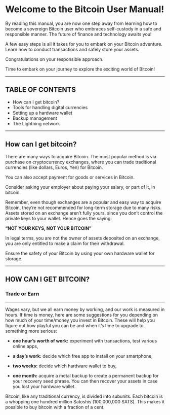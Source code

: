 # Welcome to the Bitcoin User Manual!

By reading this manual, you are now one step away from learning how to become a sovereign Bitcoin user who embraces self-custody in a safe and responsible manner. The future of finance and technology awaits you!

A few easy steps is all it takes for you to embark on your Bitcoin adventure. Learn how to conduct transactions and safely store your assets.

Congratulations on your responsible approach.

Time to embark on your journey to explore the exciting world of Bitcoin!

***

## TABLE OF CONTENTS

- How can I get bitcoin?
- Tools for handling digital currencies
- Setting up a hardware wallet
- Backup management
- The Lightning network

***

## How can I get bitcoin?

There are many ways to acquire Bitcoin. The most popular method is via purchase on cryptocurrency exchanges, where you can trade traditional currencies (like dollars, Euros, Yen) for Bitcoin.

You can also accept payment for goods or services in Bitcoin.

Consider asking your employer about paying your salary, or part of it, in bitcoin.

Remember, even though exchanges are a popular and easy way to acquire Bitcoin, they’re not recommended for long-term storage due to many risks. Assets stored on an exchange aren’t fully yours, since you don’t control the private keys to your wallet. Hence goes the saying:

**“NOT YOUR KEYS, NOT YOUR BITCOIN”**

In legal terms, you are not the owner of assets deposited on an exchange, you are only entitled to make a claim for their withdrawal.

Ensure the safety of your Bitcoin by using your own hardware wallet for storage.

***

## HOW CAN I GET BITCOIN?

### Trade or Earn

***

Wages vary, but we all earn money by working, and our work is measured in hours. If time is money, here are some suggestions for you depending on how much of your time/money you invest in Bitcoin. These will help you figure out how playful you can be and when it’s time to upgrade to something more serious:

- **one hour’s worth of work:**
experiment with transactions, test various online apps,

- **a day’s work:**
decide which free app to install on your smartphone,

- **two weeks:**
decide which hardware wallet to buy,

- **one month:**
acquire a metal backup to create a permanent backup for your recovery seed phrase. You can then recover your assets in case you lost your hardware wallet.

Bitcoin, like any traditional currency, is divided into subunits. Each bitcoin is a whopping one hundred million Satoshis (100,000,000 SATS). This makes it possible to buy bitcoin with a fraction of a cent.